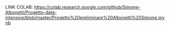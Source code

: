 LINK COLAB:
https://colab.research.google.com/github/Simone-Albonetti/Progetto-data-intensive/blob/master/Progetto%20preliminare%20Albonetti%20Simone.ipynb
